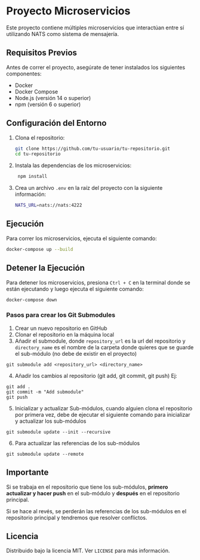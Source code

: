 # Proyecto Microservicios

Este proyecto contiene múltiples microservicios que interactúan entre sí utilizando NATS como sistema de mensajería.

## Requisitos Previos

Antes de correr el proyecto, asegúrate de tener instalados los siguientes componentes:

- Docker
- Docker Compose
- Node.js (versión 14 o superior)
- npm (versión 6 o superior)

## Configuración del Entorno

1. Clona el repositorio:
   ```sh
   git clone https://github.com/tu-usuario/tu-repositorio.git
   cd tu-repositorio
   ```
   
2. Instala las dependencias de los microservicios:
   ```sh
    npm install
    ```
   
3. Crea un archivo `.env` en la raíz del proyecto con la siguiente información:
    ```sh
    NATS_URL=nats://nats:4222
    ```
   
## Ejecución

Para correr los microservicios, ejecuta el siguiente comando:
   ```sh
   docker-compose up --build
   ```

## Detener la Ejecución

Para detener los microservicios, presiona `Ctrl + C` en la terminal donde se están ejecutando y luego ejecuta el siguiente comando:
   ```sh
   docker-compose down
   ```



### Pasos para crear los Git Submodules


1. Crear un nuevo repositorio en GitHub
2. Clonar el repositorio en la máquina local
3. Añadir el submodule, donde `repository_url` es la url del repositorio y `directory_name` es el nombre de la carpeta donde quieres que se guarde el sub-módulo (no debe de existir en el proyecto)
```
git submodule add <repository_url> <directory_name>
```
4. Añadir los cambios al repositorio (git add, git commit, git push)
   Ej:
```
git add .
git commit -m "Add submodule"
git push
```
5. Inicializar y actualizar Sub-módulos, cuando alguien clona el repositorio por primera vez, debe de ejecutar el siguiente comando para inicializar y actualizar los sub-módulos
```
git submodule update --init --recursive
```
6. Para actualizar las referencias de los sub-módulos
```
git submodule update --remote
```


## Importante
Si se trabaja en el repositorio que tiene los sub-módulos, **primero actualizar y hacer push** en el sub-módulo y **después** en el repositorio principal.

Si se hace al revés, se perderán las referencias de los sub-módulos en el repositorio principal y tendremos que resolver conflictos.



## Licencia

Distribuido bajo la licencia MIT. Ver `LICENSE` para más información.
